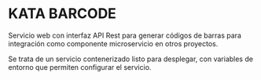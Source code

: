 # KATA BARCODE
Servicio web con interfaz API Rest para generar códigos de barras para integración como componente microservicio en otros proyectos.

Se trata de un servicio contenerizado listo para desplegar, con variables de entorno que permiten configurar el servicio.
